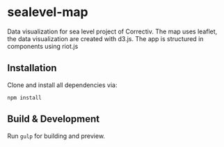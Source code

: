 # sealevel-map
Data visualization for sea level project of Correctiv. The map uses leaflet, the data visualization are created with d3.js. The app is structured in components using riot.js

## Installation

Clone and install all dependencies via:

    npm install

## Build & Development

Run `gulp` for building and preview.
